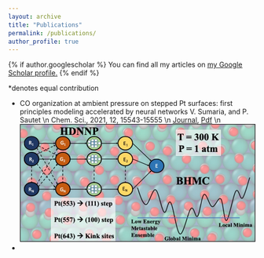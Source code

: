 ```yaml
---
layout: archive
title: "Publications"
permalink: /publications/
author_profile: true
---
```


{% if author.googlescholar %}
  You can find all my articles on <u><a href="{{author.googlescholar}}">my Google Scholar profile</a>.</u>
{% endif %}

*denotes equal contribution

- CO organization at ambient pressure on stepped Pt surfaces: first principles modeling accelerated by neural networks
  V. Sumaria, and P. Sautet \n
  Chem. Sci., 2021, 12, 15543-15555 \n
  [Journal](https://pubs.rsc.org/en/content/articlehtml/2021/sc/d1sc03827c), [Pdf](/files/RSC_2021.pdf) \n
  ![This is an image](files/RSC_2021_TOC.jpg)
- 
